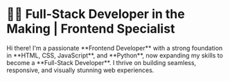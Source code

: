 <h1>👨‍💻 Full-Stack Developer in the Making | Frontend Specialist</h1>
<p>Hi there! I'm a passionate **Frontend Developer** with a strong foundation in **HTML, CSS, JavaScript**, and **Python**, now expanding my skills to become a **Full-Stack Developer**. I thrive on building seamless, responsive, and visually stunning web experiences.</p>
